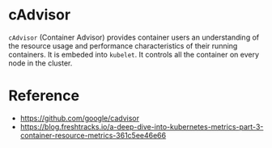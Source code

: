 # cAdvisor

`cAdvisor` (Container Advisor) provides container users an understanding of the resource usage and performance characteristics of their running containers. It is embeded into `kubelet`. It controls all the container on every node in the cluster.


# Reference

* https://github.com/google/cadvisor
* https://blog.freshtracks.io/a-deep-dive-into-kubernetes-metrics-part-3-container-resource-metrics-361c5ee46e66
